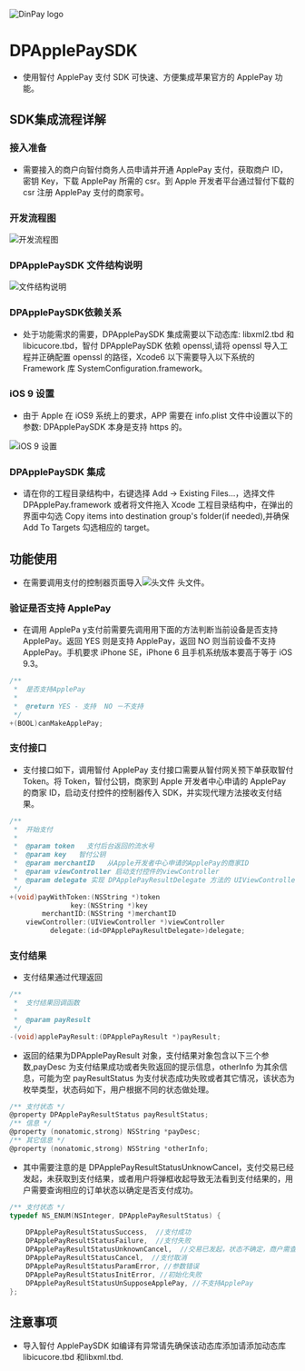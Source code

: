 ![DinPay logo](http://a3.qpic.cn/psb?/V11RDE5l45xcCs/eBXD7tZLqfMQLGkjTuGL*y0h.yvmb8NM2M5SHoUaQNE!/m/dFYBAAAAAAAAnull&bo=PAA7AAAAAAADByU!&rf=photolist&t=5)
# DPApplePaySDK
* 使用智付 ApplePay 支付 SDK 可快速、方便集成苹果官方的 ApplePay 功能。

## SDK集成流程详解

### 接入准备

*  需要接入的商户向智付商务人员申请并开通 ApplePay 支付，获取商户 ID，密钥 Key，下载 ApplePay 所需的 csr。到 Apple 开发者平台通过智付下载的 csr 注册 ApplePay 支付的商家号。

### 开发流程图

![开发流程图](http://oq3ai2jdz.bkt.clouddn.com/DPApplePaySDK%E6%B5%81%E7%A8%8B%E5%9B%BE.png)

### DPApplePaySDK 文件结构说明

![文件结构说明](http://oq3ai2jdz.bkt.clouddn.com/DPApplePaySDK%E6%96%87%E4%BB%B6%E7%BB%93%E6%9E%84.png)

### DPApplePaySDK依赖关系

* 处于功能需求的需要，DPApplePaySDK 集成需要以下动态库: libxml2.tbd 和 libicucore.tbd，智付 DPApplePaySDK 依赖 openssl,请将 openssl 导入工程并正确配置 openssl 的路径，Xcode6 以下需要导入以下系统的 Framework 库 SystemConfiguration.framework。

### iOS 9 设置

*  由于 Apple 在 iOS9 系统上的要求，APP 需要在 info.plist 文件中设置以下的参数: DPApplePaySDK 本身是支持 https 的。

![iOS 9 设置](http://oq3ai2jdz.bkt.clouddn.com/DPApplePaySDKiOS%209%E9%85%8D%E7%BD%AE.png)

### DPApplePaySDK 集成

* 请在你的工程目录结构中，右键选择 Add -> Existing Files…，选择文件 DPApplePay.framework 或者将文件拖入 Xcode 工程目录结构中，在弹出的界面中勾选 Copy items into destination group's folder(if needed),并确保 Add To Targets 勾选相应的 target。

## 功能使用

* 在需要调用支付的控制器页面导入![头文件](http://oq3ai2jdz.bkt.clouddn.com/DPApplePaySDK%E5%A4%B4%E6%96%87%E4%BB%B6.png)
头文件。

### 验证是否支持 ApplePay

* 在调用 ApplePa y支付前需要先调用用下面的方法判断当前设备是否支持 ApplePay。返回 YES 则是支持 ApplePay，返回 NO 则当前设备不支持 ApplePay。手机要求 iPhone SE，iPhone 6 且手机系统版本要高于等于 iOS 9.3。

``` objective-c
/**
 *  是否支持ApplePay
 *
 *  @return YES - 支持  NO －不支持
 */
+(BOOL)canMakeApplePay;

```

### 支付接口

* 支付接口如下，调用智付 ApplePay 支付接口需要从智付网关预下单获取智付 Token。将 Token，智付公钥，商家到 Apple 开发者中心申请的 ApplePay 的商家 ID，启动支付控件的控制器传入 SDK，并实现代理方法接收支付结果。

~~~ objective-c
/**
 *  开始支付
 *
 *  @param token   支付后台返回的流水号
 *  @param key   智付公钥
 *  @param merchantID   从Apple开发者中心申请的ApplePay的商家ID
 *  @param viewController 启动支付控件的viewController
 *  @param delegate 实现 DPApplePayResultDelegate 方法的 UIViewController
 */
+(void)payWithToken:(NSString *)token
               key:(NSString *)key
        merchantID:(NSString *)merchantID
    viewController:(UIViewController *)viewController
          delegate:(id<DPApplePayResultDelegate>)delegate;

~~~


### 支付结果

* 支付结果通过代理返回

~~~ objective-c
/**
 *  支付结果回调函数
 *
 *  @param payResult 
 */
-(void)applePayResult:(DPApplePayResult *)payResult;

~~~

* 返回的结果为DPApplePayResult 对象，支付结果对象包含以下三个参数,payDesc 为支付结果成功或者失败返回的提示信息，otherInfo 为其余信息，可能为空 payResultStatus 为支付状态成功失败或者其它情况，该状态为枚举类型，状态码如下，用户根据不同的状态做处理。

``` objective-c
/** 支付状态 */
@property DPApplePayResultStatus payResultStatus;
/** 信息 */
@property (nonatomic,strong) NSString *payDesc;
/** 其它信息 */
@property (nonatomic,strong) NSString *otherInfo;

```
* 其中需要注意的是 DPApplePayResultStatusUnknowCancel，支付交易已经发起，未获取到支付结果，或者用户将弹框收起导致无法看到支付结果的，用户需要查询相应的订单状态以确定是否支付成功。

``` objective-c
/** 支付状态 */
typedef NS_ENUM(NSInteger, DPApplePayResultStatus) {
   
    DPApplePayResultStatusSuccess,  //支付成功
    DPApplePayResultStatusFailure,  //支付失败
    DPApplePayResultStatusUnknownCancel,  //交易已发起，状态不确定，商户需查询商户后台确认支付状态 
    DPApplePayResultStatusCancel,  //支付取消
    DPApplePayResultStatusParamError, //参数错误
    DPApplePayResultStatusInitError, //初始化失败
    DPApplePayResultStatusUnSupposeApplePay, //不支持ApplePay
};

```

## 注意事项

* 导入智付 ApplePaySDK 如编译有异常请先确保该动态库添加请添加动态库 libicucore.tbd 和libxml.tbd.
